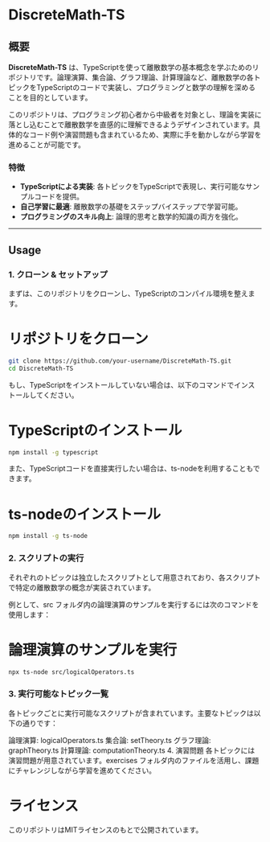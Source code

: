 # DiscreteMath-TS

## 概要
**DiscreteMath-TS** は、TypeScriptを使って離散数学の基本概念を学ぶためのリポジトリです。論理演算、集合論、グラフ理論、計算理論など、離散数学の各トピックをTypeScriptのコードで実装し、プログラミングと数学の理解を深めることを目的としています。

このリポジトリは、プログラミング初心者から中級者を対象とし、理論を実装に落とし込むことで離散数学を直感的に理解できるようデザインされています。具体的なコード例や演習問題も含まれているため、実際に手を動かしながら学習を進めることが可能です。

### 特徴
- **TypeScriptによる実装**: 各トピックをTypeScriptで表現し、実行可能なサンプルコードを提供。
- **自己学習に最適**: 離散数学の基礎をステップバイステップで学習可能。
- **プログラミングのスキル向上**: 論理的思考と数学的知識の両方を強化。

---

## Usage

### 1. クローン & セットアップ
まずは、このリポジトリをクローンし、TypeScriptのコンパイル環境を整えます。


# リポジトリをクローン
```bash
git clone https://github.com/your-username/DiscreteMath-TS.git
cd DiscreteMath-TS
```
もし、TypeScriptをインストールしていない場合は、以下のコマンドでインストールしてください。


# TypeScriptのインストール
```bash
npm install -g typescript
```
また、TypeScriptコードを直接実行したい場合は、ts-nodeを利用することもできます。


# ts-nodeのインストール
```bash
npm install -g ts-node
```
### 2. スクリプトの実行
それぞれのトピックは独立したスクリプトとして用意されており、各スクリプトで特定の離散数学の概念が実装されています。

例として、src フォルダ内の論理演算のサンプルを実行するには次のコマンドを使用します：


# 論理演算のサンプルを実行
```bash
npx ts-node src/logicalOperators.ts
```
### 3. 実行可能なトピック一覧
各トピックごとに実行可能なスクリプトが含まれています。主要なトピックは以下の通りです：

論理演算: logicalOperators.ts
集合論: setTheory.ts
グラフ理論: graphTheory.ts
計算理論: computationTheory.ts
4. 演習問題
各トピックには演習問題が用意されています。exercises フォルダ内のファイルを活用し、課題にチャレンジしながら学習を進めてください。

# ライセンス
このリポジトリはMITライセンスのもとで公開されています。
